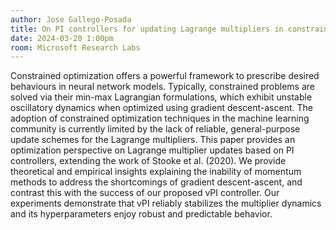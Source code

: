 ```yaml
---
author: Jose Gallego-Posada
title: On PI controllers for updating Lagrange multipliers in constrained optimization
date: 2024-03-20 1:00pm
room: Microsoft Research Labs
---
```


Constrained optimization offers a powerful framework to prescribe desired behaviours in neural network models. Typically, constrained problems are solved via their min-max Lagrangian formulations, which exhibit unstable oscillatory dynamics when optimized using gradient descent-ascent. The adoption of constrained optimization techniques in the machine learning community is currently limited by the lack of reliable, general-purpose update schemes for the Lagrange multipliers. This paper provides an optimization perspective on Lagrange multiplier updates based on PI controllers, extending the work of Stooke et al. (2020). We provide theoretical and empirical insights explaining the inability of momentum methods to address the shortcomings of gradient descent-ascent, and contrast this with the success of our proposed vPI controller. Our experiments demonstrate that vPI reliably stabilizes the multiplier dynamics and its hyperparameters enjoy robust and predictable behavior.